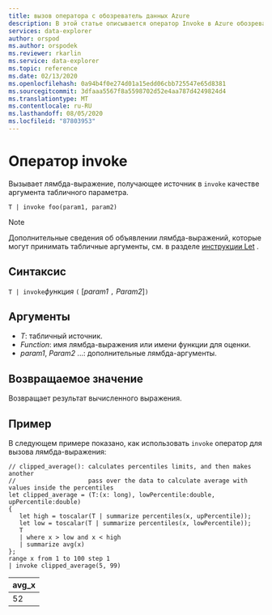 ```yaml
---
title: вызов оператора с обозреватель данных Azure
description: В этой статье описывается оператор Invoke в Azure обозреватель данных.
services: data-explorer
author: orspod
ms.author: orspodek
ms.reviewer: rkarlin
ms.service: data-explorer
ms.topic: reference
ms.date: 02/13/2020
ms.openlocfilehash: 0a94b4f0e274d01a15edd06cbb725547e65d8381
ms.sourcegitcommit: 3dfaaa5567f8a5598702d52e4aa787d4249824d4
ms.translationtype: MT
ms.contentlocale: ru-RU
ms.lasthandoff: 08/05/2020
ms.locfileid: "87803953"
---
```

# <a name="invoke-operator"></a>Оператор invoke

Вызывает лямбда-выражение, получающее источник в `invoke` качестве аргумента табличного параметра.

```kusto
T | invoke foo(param1, param2)
```

> [!NOTE]
> Дополнительные сведения об объявлении лямбда-выражений, которые могут принимать табличные аргументы, см. в разделе [инструкции Let](./letstatement.md) .
 
## <a name="syntax"></a>Синтаксис

`T | invoke`*функция* `(` [*param1* `,` *Param2*]`)`

## <a name="arguments"></a>Аргументы

* *T*: табличный источник.
* *Function*: имя лямбда-выражения или имени функции для оценки.
* *param1*, *Param2* ...: дополнительные лямбда-аргументы.

## <a name="returns"></a>Возвращаемое значение

Возвращает результат вычисленного выражения.

## <a name="example"></a>Пример

В следующем примере показано, как использовать `invoke` оператор для вызова лямбда-выражения:

<!-- csl: https://help.kusto.windows.net:443/KustoMonitoringPersistentDatabase -->
```kusto
// clipped_average(): calculates percentiles limits, and then makes another 
//                    pass over the data to calculate average with values inside the percentiles
let clipped_average = (T:(x: long), lowPercentile:double, upPercentile:double)
{
   let high = toscalar(T | summarize percentiles(x, upPercentile));
   let low = toscalar(T | summarize percentiles(x, lowPercentile));
   T 
   | where x > low and x < high
   | summarize avg(x) 
};
range x from 1 to 100 step 1
| invoke clipped_average(5, 99)
```

|avg_x|
|---|
|52|
